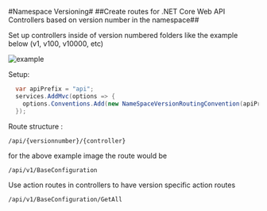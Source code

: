 #Namespace Versioning#
##Create routes for .NET Core Web API Controllers based on version number in the namespace##

Set up controllers inside of version numbered folders like the example below (v1, v100, v10000, etc)

![example](http://i.imgur.com/RhrxF5N.png)

Setup:

```cs
  var apiPrefix = "api";
  services.AddMvc(options => {
    options.Conventions.Add(new NameSpaceVersionRoutingConvention(apiPrefix));
  });

```
Route structure : 
```
/api/{versionnumber}/{controller}
```
for the above example image the route would be
```
/api/v1/BaseConfiguration
```
Use action routes in controllers to have version specific action routes 
```
/api/v1/BaseConfiguration/GetAll
```
